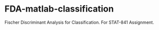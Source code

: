 # FDA-matlab-classification
Fischer Discriminant Analysis for Classification. For STAT-841 Assignment.
